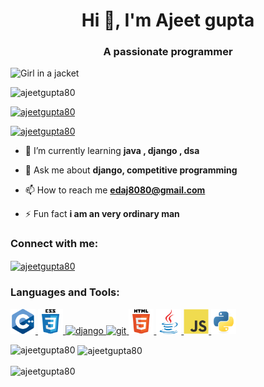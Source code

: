 <h1 align="center">Hi 👋, I'm Ajeet gupta</h1>
<h3 align="center">A passionate programmer</h3>
<img src="https://www.codecademy.com/resources/blog/content/images/2021/12/7-Tips-to-Help-You-Learn-a-New-Programming-Language-Fast.png" alt="Girl in a jacket" width="500" height="600">


<p align="left"> <img src="https://komarev.com/ghpvc/?username=ajeetgupta80&label=Profile%20views&color=0e75b6&style=flat" alt="ajeetgupta80" /> </p>

<p align="left"> <a href="https://github.com/ryo-ma/github-profile-trophy"><img src="https://github-profile-trophy.vercel.app/?username=ajeetgupta80" alt="ajeetgupta80" /></a> </p>

<p align="left"> <a href="https://twitter.com/ajeetgupta80" target="blank"><img src="https://img.shields.io/twitter/follow/ajeetgupta80?logo=twitter&style=for-the-badge" alt="ajeetgupta80" /></a> </p>

- 🌱 I’m currently learning **java , django , dsa**

- 💬 Ask me about **django, competitive programming**

- 📫 How to reach me **edaj8080@gmail.com**

- ⚡ Fun fact **i am an very ordinary man**

<h3 align="left">Connect with me:</h3>
<p align="left">
<a href="https://twitter.com/ajeetgupta80" target="blank"><img align="center" src="https://raw.githubusercontent.com/rahuldkjain/github-profile-readme-generator/master/src/images/icons/Social/twitter.svg" alt="ajeetgupta80" height="30" width="40" /></a>
</p>

<h3 align="left">Languages and Tools:</h3>
<p align="left"> <a href="https://www.w3schools.com/cpp/" target="_blank" rel="noreferrer"> <img src="https://raw.githubusercontent.com/devicons/devicon/master/icons/cplusplus/cplusplus-original.svg" alt="cplusplus" width="40" height="40"/> </a> <a href="https://www.w3schools.com/css/" target="_blank" rel="noreferrer"> <img src="https://raw.githubusercontent.com/devicons/devicon/master/icons/css3/css3-original-wordmark.svg" alt="css3" width="40" height="40"/> </a> <a href="https://www.djangoproject.com/" target="_blank" rel="noreferrer"> <img src="https://cdn.worldvectorlogo.com/logos/django.svg" alt="django" width="40" height="40"/> </a> <a href="https://git-scm.com/" target="_blank" rel="noreferrer"> <img src="https://www.vectorlogo.zone/logos/git-scm/git-scm-icon.svg" alt="git" width="40" height="40"/> </a> <a href="https://www.w3.org/html/" target="_blank" rel="noreferrer"> <img src="https://raw.githubusercontent.com/devicons/devicon/master/icons/html5/html5-original-wordmark.svg" alt="html5" width="40" height="40"/> </a> <a href="https://www.java.com" target="_blank" rel="noreferrer"> <img src="https://raw.githubusercontent.com/devicons/devicon/master/icons/java/java-original.svg" alt="java" width="40" height="40"/> </a> <a href="https://developer.mozilla.org/en-US/docs/Web/JavaScript" target="_blank" rel="noreferrer"> <img src="https://raw.githubusercontent.com/devicons/devicon/master/icons/javascript/javascript-original.svg" alt="javascript" width="40" height="40"/> </a> <a href="https://www.python.org" target="_blank" rel="noreferrer"> <img src="https://raw.githubusercontent.com/devicons/devicon/master/icons/python/python-original.svg" alt="python" width="40" height="40"/> </a> </p>

<p><img align="left" src="https://github-readme-stats.vercel.app/api/top-langs?username=ajeetgupta80&show_icons=true&locale=en&layout=compact" alt="ajeetgupta80" /></p>

<p>&nbsp;<img align="center" src="https://github-readme-stats.vercel.app/api?username=ajeetgupta80&show_icons=true&locale=en" alt="ajeetgupta80" /></p>

<p><img align="center" src="https://github-readme-streak-stats.herokuapp.com/?user=ajeetgupta80&" alt="ajeetgupta80" /></p>
